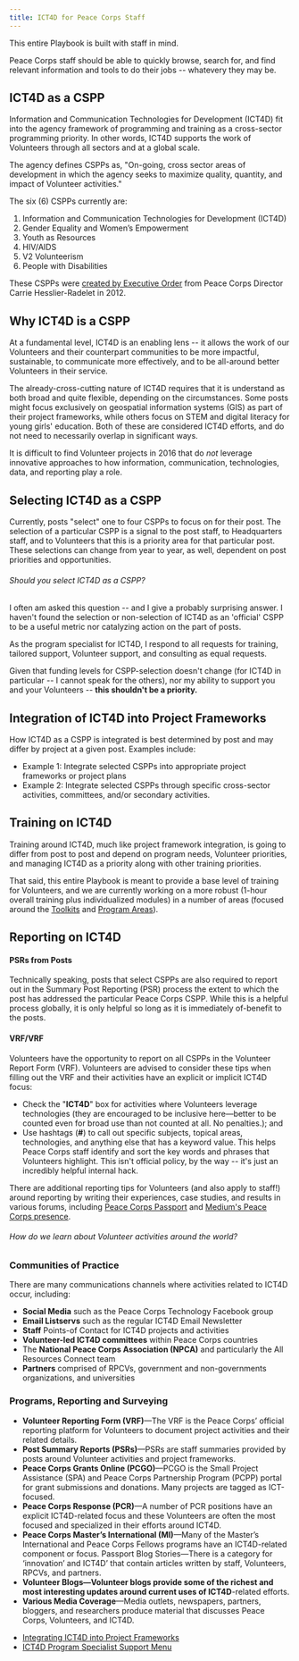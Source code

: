 ```yaml
---
title: ICT4D for Peace Corps Staff
---
```


This entire Playbook is built with staff in mind.

Peace Corps staff should be able to quickly browse, search for, and find relevant information and tools to do their jobs -- whatevery they may be.



## ICT4D as a CSPP

Information and Communication Technologies for Development (ICT4D) fit into the agency framework of programming and training as a cross-sector programming priority. In other words, ICT4D supports the work of Volunteers through all sectors and at a global scale.

The agency defines CSPPs as, "On-going, cross sector areas of development in which the agency seeks to maximize quality, quantity, and impact of Volunteer activities."

The six (6) CSPPs currently are:

1. Information and Communication Technologies for Development (ICT4D)
2. Gender Equality and Women’s Empowerment
3. Youth as Resources
4. HIV/AIDS
5. V2 Volunteerism
6. People with Disabilities

These CSPPs were [created by Executive Order](/img/initiatives-signed-memo-2012.pdf) from Peace Corps Director Carrie Hesslier-Radelet in 2012.

## Why ICT4D is a CSPP

At a fundamental level, ICT4D is an enabling lens -- it allows the work of our Volunteers and their counterpart communities to be more impactful, sustainable, to communicate more effectively, and to be all-around better Volunteers in their service.

The already-cross-cutting nature of ICT4D requires that it is understand as both broad and quite flexible, depending on the circumstances. Some posts might focus exclusively on geospatial information systems (GIS) as part of their project frameworks, while others focus on STEM and digital literacy for young girls' education. Both of these are considered ICT4D efforts, and do not need to necessarily overlap in significant ways.

It is difficult to find Volunteer projects in 2016 that do *not* leverage innovative approaches to how information, communication, technologies, data, and reporting play a role.

## Selecting ICT4D as a CSPP

Currently, posts "select" one to four CSPPs to focus on for their post. The selection of a particular CSPP is a signal to the post staff, to Headquarters staff, and to Volunteers that this is a priority area for that particular post. These selections can change from year to year, as well, dependent on post priorities and opportunities.

<div class="note">

###### Should you select ICT4D as a CSPP?

I often am asked this question -- and I give a probably surprising answer. I haven't found the selection or non-selection of ICT4D as an 'official' CSPP to be a useful metric nor catalyzing action on the part of posts. 

As the program specialist for ICT4D, I respond to all requests for training, tailored support, Volunteer support, and consulting as equal requests.

Given that funding levels for CSPP-selection doesn't change (for ICT4D in particular -- I cannot speak for the others), nor my ability to support you and your Volunteers -- **this shouldn't be a priority.**

</div>

## Integration of ICT4D into Project Frameworks

How ICT4D as a CSPP is integrated is best determined by post and may differ by project at a given post. Examples include:

- Example 1: Integrate selected CSPPs into appropriate project frameworks or project plans
- Example 2: Integrate selected CSPPs through specific cross-sector activities, committees, and/or secondary activities.
 
## Training on ICT4D

Training around ICT4D, much like project framework integration, is going to differ from post to post and depend on program needs, Volunteer priorities, and managing ICT4D as a priority along with other training priorities.

That said, this entire Playbook is meant to provide a base level of training for Volunteers, and we are currently working on a more robust (1-hour overall training plus individualized modules) in a number of areas (focused around the [Toolkits](/toolkits/) and [Program Areas](/program-areas/)).
 
## Reporting on ICT4D

#### PSRs from Posts

Technically speaking, posts that select CSPPs are also required to report out in the Summary Post Reporting (PSR) process the extent to which the post has addressed the particular Peace Corps CSPP. While this is a helpful process globally, it is only helpful so long as it is immediately of-benefit to the posts. 

#### VRF/VRF

Volunteers have the opportunity to report on all CSPPs in the Volunteer Report Form (VRF). Volunteers are advised to consider these tips when filling out the VRF and their activities have an explicit or implicit ICT4D focus:
 
- Check the "**ICT4D**" box for activities where Volunteers leverage technologies (they are encouraged to be inclusive here—better to be counted even for broad use than not counted at all. No penalties.); and
- Use hashtags (**#**) to call out specific subjects, topical areas, technologies, and anything else that has a keyword value. This helps Peace Corps staff identify and sort the key words and phrases that Volunteers highlight. This isn't official policy, by the way -- it's just an incredibly helpful internal hack.

There are additional reporting tips for Volunteers (and also apply to staff!) around reporting by writing their experiences, case studies, and results in various forums, including [Peace Corps Passport](http://passport.peacecorps.gov) and [Medium's Peace Corps presence](https://medium.com/@PeaceCorps).

<div class="note">

###### How do we learn about Volunteer activities around the world?


### Communities of Practice

There are many communications channels where activities related to ICT4D occur, including:

- **Social Media** such as the Peace Corps Technology Facebook group
- **Email Listservs** such as the regular ICT4D Email Newsletter
- **Staff** Points-of Contact for ICT4D projects and activities
- **Volunteer-led ICT4D committees** within Peace Corps countries
- The **National Peace Corps Association (NPCA)** and particularly the All Resources Connect team
- **Partners** comprised of RPCVs, government and non-governments organizations, and universities

### Programs, Reporting and Surveying

- **Volunteer Reporting Form (VRF)**—The VRF is the Peace Corps’ official reporting platform for Volunteers to document project activities and their related details. 
- **Post Summary Reports (PSRs)**—PSRs are staff summaries provided by posts around Volunteer activities and project frameworks.
- **Peace Corps Grants Online (PCGO)**—PCGO is the Small Project Assistance (SPA) and Peace Corps Partnership Program (PCPP) portal for grant submissions and donations. Many projects are tagged as ICT-focused.
- **Peace Corps Response (PCR)**—A number of PCR positions have an explicit ICT4D-related focus and these Volunteers are often the most focused and specialized in their efforts around ICT4D.
- **Peace Corps Master’s International (MI)**—Many of the Master’s International and Peace Corps Fellows programs have an ICT4D-related component or focus. Passport Blog Stories—There is a category for ‘innovation’ and ICT4D’ that contain articles written by staff, Volunteers, RPCVs, and partners.
- **Volunteer Blogs—Volunteer blogs provide some of the richest and most interesting updates around current uses of ICT4D**-related efforts.
- **Various Media Coverage**—Media outlets, newspapers, partners, bloggers, and researchers produce material that discusses Peace Corps, Volunteers, and ICT4D.

</div>




- [Integrating ICT4D into Project Frameworks]()
- [ICT4D Program Specialist Support Menu]()
